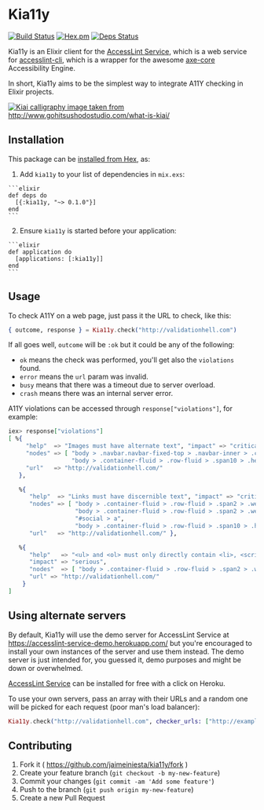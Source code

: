 # Kia11y

[![Build Status](https://travis-ci.org/jaimeiniesta/kia11y.svg?branch=master)](https://travis-ci.org/jaimeiniesta/kia11y)
[![Hex.pm](https://img.shields.io/hexpm/v/kia11y.svg)](https://hex.pm/packages/kia11y)
[![Deps Status](https://beta.hexfaktor.org/badge/all/github/jaimeiniesta/kia11y.svg)](https://beta.hexfaktor.org/github/jaimeiniesta/kia11y)

Kia11y is an Elixir client for the [AccessLint Service](https://github.com/jaimeiniesta/accesslint-service), which is a web service for [accesslint-cli](https://github.com/accesslint/accesslint-cli.js), which is a wrapper for the awesome [axe-core](https://github.com/dequelabs/axe-core) Accessibility Engine.

In short, Kia11y aims to be the simplest way to integrate A11Y checking in Elixir projects.

[<img src="https://dl.dropboxusercontent.com/u/2268180/kiai/kiai-original.png" alt="Kiai calligraphy image taken from http://www.gohitsushodostudio.com/what-is-kiai/">](https://www.youtube.com/watch?v=bKDr-hVgwCI)

## Installation

This package can be [installed from Hex](https://hex.pm/docs/publish), as:

  1. Add `kia11y` to your list of dependencies in `mix.exs`:

    ```elixir
    def deps do
      [{:kia11y, "~> 0.1.0"}]
    end
    ```

  2. Ensure `kia11y` is started before your application:

    ```elixir
    def application do
      [applications: [:kia11y]]
    end
    ```

## Usage

To check A11Y on a web page, just pass it the URL to check, like this:

```elixir
{ outcome, response } = Kia11y.check("http://validationhell.com")
```

If all goes well, `outcome` will be `:ok` but it could be any of the following:

* `ok` means the check was performed, you'll get also the `violations` found.
* `error` means the `url` param was invalid.
* `busy` means that there was a timeout due to server overload.
* `crash` means there was an internal server error.

A11Y violations can be accessed through `response["violations"]`, for example:

```elixir
iex> response["violations"]
[ %{
     "help"  => "Images must have alternate text", "impact" => "critical",
     "nodes" => [ "body > .navbar.navbar-fixed-top > .navbar-inner > .container-fluid > .brand > img",
                  "body > .container-fluid > .row-fluid > .span10 > .hero-unit > div > a:nth-of-type(1) > img" ],
     "url"   => "http://validationhell.com/"
   },

   %{
      "help"  => "Links must have discernible text", "impact" => "critical",
      "nodes" => [ "body > .container-fluid > .row-fluid > .span2 > .well.sidebar-nav > .nav.nav-list > a",
                   "body > .container-fluid > .row-fluid > .span2 > .well.sidebar-nav > a",
                   "#social > a",
                   "body > .container-fluid > .row-fluid > .span10 > .hero-unit > div > a:nth-of-type(1)" ],
      "url"   => "http://validationhell.com/" },

   %{
      "help"   => "<ul> and <ol> must only directly contain <li>, <script> or <template> elements",
      "impact" => "serious",
      "nodes"  => [ "body > .container-fluid > .row-fluid > .span2 > .well.sidebar-nav > .nav.nav-list" ],
      "url" => "http://validationhell.com/"
    }
]
```

## Using alternate servers

By default, Kia11y will use the demo server for AccessLint Service at https://accesslint-service-demo.herokuapp.com/ but you're encouraged to install your own instances of the server and use them instead. The demo server is just intended for, you guessed it, demo purposes and might be down or overwhelmed.

[AccessLint Service](https://github.com/jaimeiniesta/accesslint-service) can be installed for free with a click on Heroku.

To use your own servers, pass an array with their URLs and a random one will be picked for each request (poor man's load balancer):

```elixir
Kia11y.check("http://validationhell.com", checker_urls: ["http://example.com/validator1", "http://example.com/validator2", ])
```

## Contributing

1. Fork it ( https://github.com/jaimeiniesta/kia11y/fork )
2. Create your feature branch (`git checkout -b my-new-feature`)
3. Commit your changes (`git commit -am 'Add some feature'`)
4. Push to the branch (`git push origin my-new-feature`)
5. Create a new Pull Request
